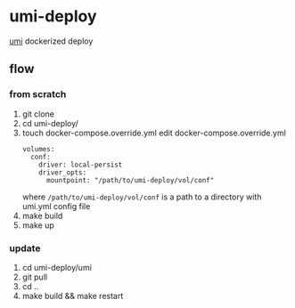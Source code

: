 # umi-deploy
[umi](https://github.com/z-eos/umi-neo) dockerized deploy

## flow

### from scratch

1. git clone
2. cd umi-deploy/
3. touch docker-compose.override.yml
   edit docker-compose.override.yml
   ```
   volumes:
     conf:
       driver: local-persist
       driver_opts:
         mountpoint: "/path/to/umi-deploy/vol/conf"
   ```
   where `/path/to/umi-deploy/vol/conf` is a path to a directory with umi.yml config file
4. make build
5. make up

### update 

1. cd umi-deploy/umi
2. git pull
3. cd ..
4. make build && make restart
